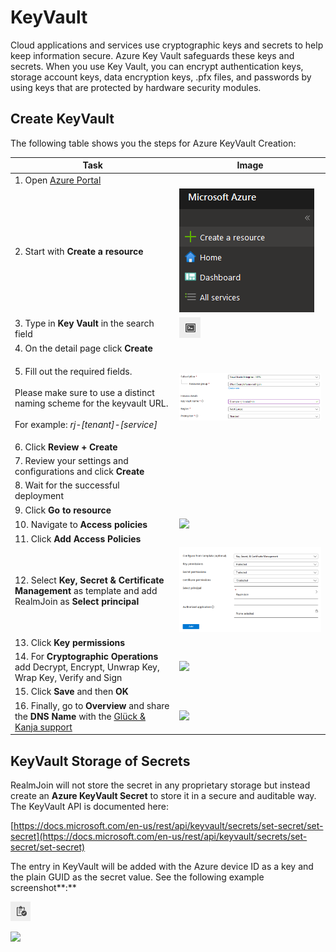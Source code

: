 # KeyVault

Cloud applications and services use cryptographic keys and secrets to help keep information secure. Azure Key Vault safeguards these keys and secrets. When you use Key Vault, you can encrypt authentication keys, storage account keys, data encryption keys, .pfx files, and passwords by using keys that are protected by hardware security modules.

## Create KeyVault

The following table shows you the steps for Azure KeyVault Creation:

| Task                                                                                                                                                                     | Image                                               |
| ------------------------------------------------------------------------------------------------------------------------------------------------------------------------ | --------------------------------------------------- |
| 1. Open [Azure Portal](https://portal.azure.com)                                                                                                                         |                                                     |
| 2. Start with **Create a resource**                                                                                                                                      | ![](<../../.gitbook/assets/image (12) (1) (1).png>) |
| 3. Type in **Key Vault** in the search field                                                                                                                             | ![](<../../.gitbook/assets/image (16) (1).png>)     |
| 4. On the detail page click **Create**                                                                                                                                   |                                                     |
| <p>5. Fill out the required fields.<br><br>Please make sure to use a distinct naming scheme for the keyvault URL.<br><br>For example: <em>rj-[tenant]-[service]</em></p> | ![](<../../.gitbook/assets/image (8) (2).png>)      |
| 6. Click **Review + Create**                                                                                                                                             |                                                     |
| 7. Review your settings and configurations and click **Create**                                                                                                          |                                                     |
| 8. Wait for the successful deployment                                                                                                                                    |                                                     |
| 9. Click **Go to resource**                                                                                                                                              |                                                     |
| 10. Navigate to **Access policies**                                                                                                                                      | ![](<../../.gitbook/assets/image (19) (1).png>)     |
| 11. Click **Add Access Policies**                                                                                                                                        |                                                     |
| 12. Select **Key, Secret & Certificate Management** as template and add RealmJoin as **Select principal**                                                                | ![](<../../.gitbook/assets/image (10) (1) (2).png>) |
| 13. Click **Key permissions**                                                                                                                                            |                                                     |
| 14. For **Cryptographic Operations** add Decrypt, Encrypt, Unwrap Key, Wrap Key, Verify and Sign                                                                         | ![](<../../.gitbook/assets/image (17) (1) (1).png>) |
| 15. Click **Save** and then **OK**                                                                                                                                       |                                                     |
| 16. Finally, go to **Overview** and share the **DNS Name** with the [Glück & Kanja support](mailto:product.support@glueckkanja.com)                                      | ![](<../../.gitbook/assets/image (14) (1).png>)     |

## KeyVault Storage of Secrets

RealmJoin will not store the secret in any proprietary storage but instead create an **Azure KeyVault Secret** to store it in a secure and auditable way. The KeyVault API is documented here:

[https://docs.microsoft.com/en-us/rest/api/keyvault/secrets/set-secret/set-secret](https://docs.microsoft.com/en-us/rest/api/keyvault/secrets/set-secret/set-secret)

The entry in KeyVault will be added with the Azure device ID as a key and the plain GUID as the secret value. See the following example screenshot\*\*:\*\*

![](<../../.gitbook/assets/image (15) (1).png>)

![](<../../.gitbook/assets/image (20) (1) (2).png>)
